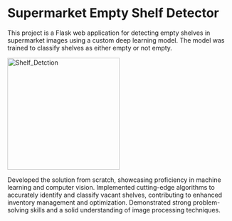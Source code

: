 # Supermarket Empty Shelf Detector
This project is a Flask web application for detecting empty shelves in supermarket images using a custom deep learning model. The model was trained to classify shelves as either empty or not empty.

<img width="252" alt="Shelf_Detction" src="https://github.com/user-attachments/assets/f596ac40-7eeb-4aee-98bd-e58fdca3a4c9" />

Developed the solution from scratch, showcasing proficiency in machine 
learning and computer vision. Implemented cutting-edge algorithms to accurately identify and 
classify vacant shelves, contributing to enhanced inventory management and optimization. 
Demonstrated strong problem-solving skills and a solid understanding of image processing 
techniques. 
